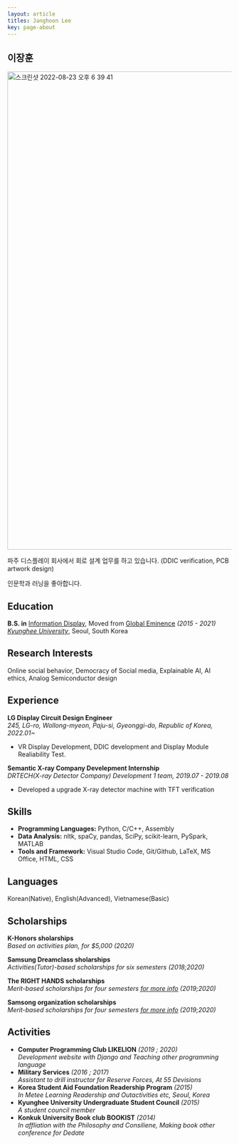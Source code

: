 ```yaml
---
layout: article
titles: Janghoon Lee
key: page-about
---
```

## 이장훈
<img width="1074" alt="스크린샷 2022-08-23 오후 6 39 41" src="https://user-images.githubusercontent.com/50545088/186130951-73b9f8c7-76d9-4aa2-bc39-67dd2ed65fe4.png">

파주 디스플레이 회사에서 회로 설계 업무를 하고 있습니다. (DDIC verification, PCB artwork design)

인문학과 러닝을 좋아합니다. 

## Education
**B.S. in** [Information Display](https://display.khu.ac.kr/display/user/contents/view.do?menuNo=3500007), Moved from [Global Eminence](http://globaleminence.khu.ac.kr/) _(2015 - 2021)_ <br/>
[*Kyunghee University*](https://www.khu.ac.kr/eng/main/index.do), Seoul, South Korea


## Research Interests
Online social behavior, Democracy of Social media, Explainable AI, AI ethics, Analog Semiconductor design


## Experience
**LG Display Circuit Design Engineer** <br/>
*245, LG-ro, Wollong-myeon, Paju-si, Gyeonggi-do, Republic of Korea, 2022.01~*
  - VR Display Development, DDIC development and Display Module Realiability Test. 

**Semantic X-ray Company Develepment Internship** <br/>
*DRTECH(X-ray Detector Company) Development 1 team, 2019.07 - 2019.08*
  - Developed a upgrade X-ray detector machine with TFT verification
 
## Skills

- **Programming Languages:** Python, C/C++, Assembly
- **Data Analysis:** nltk, spaCy, pandas, SciPy, scikit-learn, PySpark, MATLAB
- **Tools and Framework:** Visual Studio Code, Git/Github, LaTeX, MS Office, HTML, CSS

## Languages

Korean(Native), English(Advanced), Vietnamese(Basic)


## Scholarships
**K-Honors sholarships**<br/>
_Based on activities plan, for $5,000 (2020)_

**Samsung Dreamclass sholarships**<br/>
_Activities(Tutor)-based scholarships for six semesters (2018;2020)_

**The RIGHT HANDS scholarships**<br/>
_Merit-based scholarships for four semesters [for more info](http://www.therighthands.or.kr/) (2019;2020)_

**Samsong organization scholarships**<br/>
_Merit-based scholarships for four semesters [for more info](http://www.samsong.org/info2.htm) (2019;2020)_

## Activities

- **Computer Programming Club LIKELION** _(2019 ; 2020)_ <br/>
    _Development website with Django and Teaching other programming language_
- **Military Services** _(2016 ; 2017)_ <br/>
    _Assistant to drill instructor for Reserve Forces, At 55 Devisions_
- **Korea Student Aid Foundation Readership Program** _(2015)_ <br/>
    _In Metee Learning Readership and Outactivities etc, Seoul, Korea_
- **Kyunghee University Undergraduate Student Council** _(2015)_ <br/>
    _A student council member_
- **Konkuk University Book club BOOKIST** _(2014)_ <br/>
    _In affliation with the Philosophy and Consiliene, Making book other conference for Dedate_
